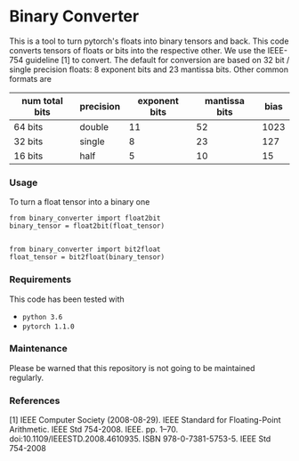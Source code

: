 # Binary Converter

This is a tool to turn pytorch's floats into binary tensors and back.
This code converts tensors of floats or bits into the respective other.
We use the IEEE-754 guideline [1] to convert. The default for conversion are
based on 32 bit / single precision floats: 8 exponent bits and 23 mantissa bits.
Other common formats are


|num total bits    | precision   | exponent bits |  mantissa bits   |    bias |
|------------|-------------------|-------------------|-------------------|-------------------|  
|64 bits     |    double         |     11         |    52       |    1023|
|    32 bits  |       single      |         8      |       23    |        127|
|    16 bits  |       half         |        5       |      10     |        15|



### Usage

To turn a float tensor into a binary one

    from binary_converter import float2bit
    binary_tensor = float2bit(float_tensor)


    from binary_converter import bit2float
    float_tensor = bit2float(binary_tensor)


### Requirements

This code has been tested with
-   `python 3.6`
-   `pytorch 1.1.0`

### Maintenance

Please be warned that this repository is not going to be maintained regularly.


### References

[1] IEEE Computer Society (2008-08-29). IEEE Standard for Floating-Point
Arithmetic. IEEE Std 754-2008. IEEE. pp. 1–70. doi:10.1109/IEEESTD.2008.4610935.
ISBN 978-0-7381-5753-5. IEEE Std 754-2008
